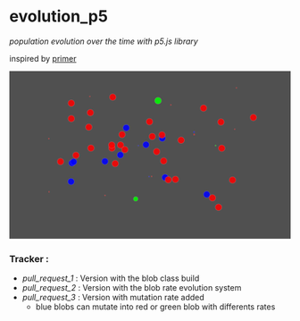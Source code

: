 # evolution_p5
_population evolution over the time with p5.js library_

inspired by [primer](https://www.youtube.com/channel/UCKzJFdi57J53Vr_BkTfN3uQ "Primer's channel") 

![alt text][image1]

[image1]:https://github.com/Sulay35/evolution_p5/blob/master/images/Capture.PNG "blobs are happy"

### Tracker :
+ _pull_request_1_ : Version with the blob class build
+ _pull_request_2_ : Version with the blob rate evolution system 
+ _pull_request_3_ : Version with mutation rate added 
  - blue blobs can mutate into red or green blob with differents rates
  


